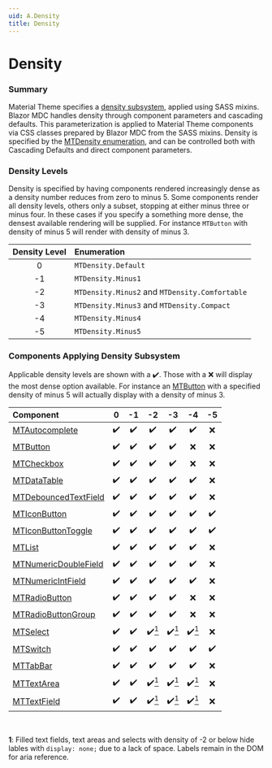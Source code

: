 ```yaml
---
uid: A.Density
title: Density
---
```

# Density

### Summary

Material Theme specifies a [density subsystem](https://material.io/develop/web/components/density), applied using SASS mixins. Blazor MDC handles density through component parameters and
cascading defaults. This parameterization is applied to Material Theme components via CSS classes prepared by Blazor MDC from the SASS mixins. Density is specified by the
[MTDensity enumeration](xref:BlazorMdc.MTDensity), and can be controlled both with Cascading Defaults and direct component parameters.

### Density Levels

Density is specified by having components rendered increasingly dense as a density number reduces from zero to minus 5. Some components render all density levels, others only a subset, stopping
at either minus three or minus four. In these cases if you specify a something more dense, the densest available rendering will be supplied. For instance `MTButton` with density of minus 5 will render with
density of minus 3.

| Density Level | Enumeration |
| :-----------: | :---------- |
| 0 | `MTDensity.Default` |
| -1 | `MTDensity.Minus1` |
| -2 | `MTDensity.Minus2` and `MTDensity.Comfortable` |
| -3 | `MTDensity.Minus3` and `MTDensity.Compact` |
| -4 | `MTDensity.Minus4` |
| -5 | `MTDensity.Minus5` |

### Components Applying Density Subsystem

Applicable density levels are shown with a :heavy_check_mark:. Those with a :x: will display the most dense option available. For instance an [MTButton](xref:C.MTButton) with
a specified density of minus 5 will actually display with a density of minus 3.

| Component |   0 |  -1 |  -2 |  -3 |  -4 |  -5 |
| :-------- | :-: | :-: | :-: | :-: | :-: | :-: |
| [MTAutocomplete](xref:C.MTAutocomplete) | :heavy_check_mark: | :heavy_check_mark: | :heavy_check_mark: | :heavy_check_mark: | :heavy_check_mark: | :x: |
| [MTButton](xref:C.MTButton) | :heavy_check_mark: | :heavy_check_mark: | :heavy_check_mark: | :heavy_check_mark: | :x: | :x: |
| [MTCheckbox](xref:C.MTCheckbox) | :heavy_check_mark: | :heavy_check_mark: | :heavy_check_mark: | :heavy_check_mark: | :x: | :x: |
| [MTDataTable<TItem>](xref:C.MTDataTable) | :heavy_check_mark: | :heavy_check_mark: | :heavy_check_mark: | :heavy_check_mark: | :heavy_check_mark: | :x: |
| [MTDebouncedTextField](xref:C.MTDebouncedTextField) | :heavy_check_mark: | :heavy_check_mark: | :heavy_check_mark: | :heavy_check_mark: | :heavy_check_mark: | :x: |
| [MTIconButton](xref:C.MTIconButton) | :heavy_check_mark: | :heavy_check_mark: | :heavy_check_mark: | :heavy_check_mark: | :heavy_check_mark: | :heavy_check_mark: |
| [MTIconButtonToggle](xref:C.MTIconButtonToggle) | :heavy_check_mark: | :heavy_check_mark: | :heavy_check_mark: | :heavy_check_mark: | :heavy_check_mark: | :heavy_check_mark: |
| [MTList](xref:C.MTList) | :heavy_check_mark: | :heavy_check_mark: | :heavy_check_mark: | :heavy_check_mark: | :heavy_check_mark: | :x: |
| [MTNumericDoubleField](xref:C.MTNumericDoubleField) | :heavy_check_mark: | :heavy_check_mark: | :heavy_check_mark: | :heavy_check_mark: | :heavy_check_mark: | :x: |
| [MTNumericIntField](xref:C.MTNumericIntField) | :heavy_check_mark: | :heavy_check_mark: | :heavy_check_mark: | :heavy_check_mark: | :heavy_check_mark: | :x: |
| [MTRadioButton](xref:C.MTRadioButton) | :heavy_check_mark: | :heavy_check_mark: | :heavy_check_mark: | :heavy_check_mark: | :x: | :x: |
| [MTRadioButtonGroup](xref:C.MTRadioButtonGroup) | :heavy_check_mark: | :heavy_check_mark: | :heavy_check_mark: | :heavy_check_mark: | :x: | :x: |
| [MTSelect](xref:C.MTSelect) | :heavy_check_mark: | :heavy_check_mark: | :heavy_check_mark:[<sup>1</sup>](#fn1) | :heavy_check_mark:[<sup>1</sup>](#fn1) | :heavy_check_mark:[<sup>1</sup>](#fn1) | :x: |
| [MTSwitch](xref:C.MTSwitch) | :heavy_check_mark: | :heavy_check_mark: | :heavy_check_mark: | :heavy_check_mark: | :heavy_check_mark: | :heavy_check_mark: |
| [MTTabBar](xref:C.MTTabBar) | :heavy_check_mark: | :heavy_check_mark: | :heavy_check_mark: | :heavy_check_mark: | :heavy_check_mark: | :x: |
| [MTTextArea](xref:C.MTTextArea) | :heavy_check_mark: | :heavy_check_mark: | :heavy_check_mark:[<sup>1</sup>](#fn1) | :heavy_check_mark:[<sup>1</sup>](#fn1) | :heavy_check_mark:[<sup>1</sup>](#fn1) | :x: |
| [MTTextField](xref:C.MTTextField) | :heavy_check_mark: | :heavy_check_mark: | :heavy_check_mark:[<sup>1</sup>](#fn1) | :heavy_check_mark:[<sup>1</sup>](#fn1) | :heavy_check_mark:[<sup>1</sup>](#fn1) | :x: |

<br />

**1<a name="fn1"></a>**: Filled text fields, text areas and selects with density of -2 or below hide lables with `display: none;` due to a lack of space. Labels remain in the DOM for aria reference.